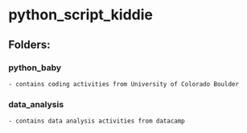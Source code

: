 # python_script_kiddie

## Folders:

### python_baby
    - contains coding activities from University of Colorado Boulder
### data_analysis
    - contains data analysis activities from datacamp